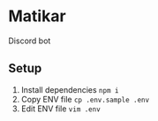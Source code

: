 # Matikar
Discord bot

## Setup
1. Install dependencies `npm i`
2. Copy ENV file `cp .env.sample .env`
3. Edit ENV file `vim .env`